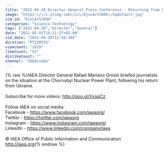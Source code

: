 ```yaml
---
title: "2022-04-28 Director General Press Conference - Returning from Ukraine"
image: "https:\/\/i.ytimg.com\/vi\/DjvLAr5JKOk\/hqdefault.jpg"
vid_id: "DjvLAr5JKOk"
categories: "Science-Technology"
tags: ["2022-04-28","Director","General"]
date: "2022-05-01T14:11:37+03:00"
vid_date: "2022-04-28T12:58:30Z"
duration: "PT22M25S"
viewcount: "1629"
likeCount: "53"
dislikeCount: ""
channel: "IAEAvideo"
---
```

{% raw %}IAEA Director General Rafael Mariano Grossi briefed journalists on the situation at the Chornobyl Nuclear Power Plant, following his return from Ukraine.<br /><br />Subscribe for more videos: <a rel="nofollow" target="blank" href="http://goo.gl/VxsqCz">http://goo.gl/VxsqCz</a><br /><br />Follow IAEA on social media:<br />Facebook - <a rel="nofollow" target="blank" href="https://www.facebook.com/iaeaorg/">https://www.facebook.com/iaeaorg/</a> <br />Twitter - <a rel="nofollow" target="blank" href="https://twitter.com/iaeaorg">https://twitter.com/iaeaorg</a><br />Instagram - <a rel="nofollow" target="blank" href="https://www.instagram.com/iaeaorg/">https://www.instagram.com/iaeaorg/</a><br />LinkedIn - <a rel="nofollow" target="blank" href="https://www.linkedin.com/company/iaea">https://www.linkedin.com/company/iaea</a><br /><br />© IAEA Office of Public Information and Communication<br /><a rel="nofollow" target="blank" href="http://iaea.org">http://iaea.org</a>{% endraw %}
